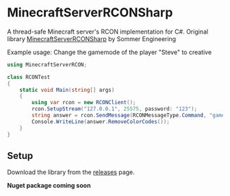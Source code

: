 # MinecraftServerRCONSharp
A thread-safe Minecraft server's RCON implementation for C#. Original library [MinecraftServerRCONSharp](https://github.com/SommerEngineering/MinecraftServerRCONSharp/releases) by Sommer Engineering

Example usage: Change the gamemode of the player "Steve" to creative
```C#
using MinecraftServerRCON;

class RCONTest
{
    static void Main(string[] args)
    {
        using var rcon = new RCONClient();
        rcon.SetupStream("127.0.0.1", 25575, password: "123");
        string answer = rcon.SendMessage(RCONMessageType.Command, "gamemode creative Steve");
        Console.WriteLine(answer.RemoveColorCodes());
    }
}
```
##

## Setup
Download the library from the [releases](https://github.com/Dannode36/MinecraftServerRCONPlus/releases) page.

**Nuget package coming soon**
